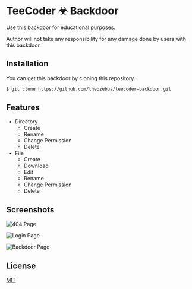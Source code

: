 # TeeCoder ☣ Backdoor

Use this backdoor for educational purposes.

Author will not take any responsibility for any damage done by users with this backdoor.

  
## Installation

You can get this backdoor by cloning this repository.
```bash
$ git clone https://github.com/theozebua/teecoder-backdoor.git
```

## Features

- Directory
  - Create
  - Rename
  - Change Permission
  - Delete
- File
  - Create
  - Download
  - Edit
  - Rename
  - Change Permission
  - Delete

## Screenshots

![404 Page](https://github.com/theozebua/teecoder-shell/blob/2.x/screenshots/404.png)

![Login Page](https://github.com/theozebua/teecoder-shell/blob/2.x/screenshots/login-page.png)

![Backdoor Page](https://github.com/theozebua/teecoder-shell/blob/2.x/screenshots/backdoor-page.png)


## License

[MIT](https://github.com/theozebua/teecoder-shell/blob/2.x/LICENSE)